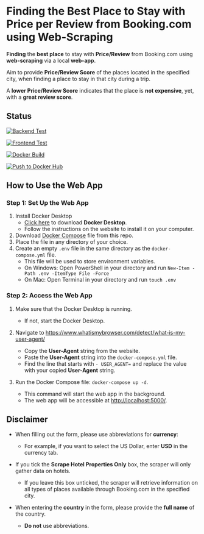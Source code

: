 # Finding the Best Place to Stay with Price per Review from Booking.com using Web-Scraping

**Finding** the **best place** to stay with **Price/Review** from Booking.com using **web-scraping** via a local **web-app**.

Aim to provide **Price/Review Score** of the places located in the specified city,
when finding a place to stay in that city during a trip.  

A **lower Price/Review Score** indicates that the place is **not expensive**, yet, with a **great review score**.

## Status

[![Backend Test](https://github.com/sakan811/Find-the-Best-Place-to-Stay-with-Price-per-Review/actions/workflows/backend-test.yml/badge.svg)](https://github.com/sakan811/Find-the-Best-Place-to-Stay-with-Price-per-Review/actions/workflows/backend-test.yml)

[![Frontend Test](https://github.com/sakan811/Find-the-Best-Place-to-Stay-with-Price-per-Review/actions/workflows/frontend-test.yml/badge.svg)](https://github.com/sakan811/Find-the-Best-Place-to-Stay-with-Price-per-Review/actions/workflows/frontend-test.yml)

[![Docker Build](https://github.com/sakan811/Find-the-Best-Place-to-Stay-with-Price-per-Review/actions/workflows/docker-build.yml/badge.svg)](https://github.com/sakan811/Find-the-Best-Place-to-Stay-with-Price-per-Review/actions/workflows/docker-build.yml)

[![Push to Docker Hub](https://github.com/sakan811/Find-the-Best-Place-to-Stay-with-Price-per-Review/actions/workflows/docker-push.yml/badge.svg)](https://github.com/sakan811/Find-the-Best-Place-to-Stay-with-Price-per-Review/actions/workflows/docker-push.yml)

## How to Use the Web App

### Step 1: Set Up the Web App

1. Install Docker Desktop
   - [Click here](https://www.docker.com/products/docker-desktop) to download **Docker Desktop**.
   - Follow the instructions on the website to install it on your computer.
2. Download [Docker Compose](./docker-compose.yml) file from this repo.
3. Place the file in any directory of your choice.
4. Create an empty `.env` file in the same directory as the `docker-compose.yml` file.
   - This file will be used to store environment variables.
   - On Windows: Open PowerShell in your directory and run `New-Item -Path .env -ItemType File -Force`
   - On Mac: Open Terminal in your directory and run `touch .env`

### Step 2: Access the Web App

1. Make sure that the Docker Desktop is running.
   - If not, start the Docker Desktop.

2. Navigate to <https://www.whatismybrowser.com/detect/what-is-my-user-agent/>
   - Copy the **User-Agent** string from the website.
   - Paste the **User-Agent** string into the `docker-compose.yml` file.
   - Find the line that starts with `- USER_AGENT=` and replace the value with your copied **User-Agent** string.

3. Run the Docker Compose file: `docker-compose up -d`.
   - This command will start the web app in the background.
   - The web app will be accessible at [http://localhost:5000/](http://localhost:5000/).

## Disclaimer

- When filling out the form, please use abbreviations for **currency**:
  - For example, if you want to select the US Dollar, enter **USD** in the currency tab.

- If you tick the **Scrape Hotel Properties Only** box, the scraper will only gather data on hotels.
  - If you leave this box unticked, the scraper will retrieve information on all types of places available through Booking.com in the specified city.

- When entering the **country** in the form, please provide the **full name** of the country.
  - **Do not** use abbreviations.
